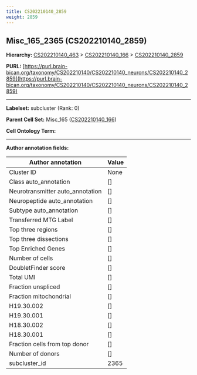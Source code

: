 ```yaml
---
title: CS202210140_2859
weight: 2859
---
```

## Misc_165_2365 (CS202210140_2859)
<b>Hierarchy: </b>
[CS202210140_463](../CS202210140_463) >
[CS202210140_166](../CS202210140_166) >
[CS202210140_2859](../CS202210140_2859)

**PURL:** [https://purl.brain-bican.org/taxonomy/CS202210140/CS202210140_neurons/CS202210140_2859](https://purl.brain-bican.org/taxonomy/CS202210140/CS202210140_neurons/CS202210140_2859)

---


**Labelset:** subcluster (Rank: 0)

**Parent Cell Set:** Misc_165 ([CS202210140_166](../CS202210140_166))



**Cell Ontology Term:** 

[MARKER GENES.]: #


---

[TRANSFERRED ANNOTATIONS.]: #


[AUTHOR ANNOTATION FIELDS.]: #


**Author annotation fields:**

| Author annotation | Value |
|-------------------|-------|
|Cluster ID|None|
|Class auto_annotation|[]|
|Neurotransmitter auto_annotation|[]|
|Neuropeptide auto_annotation|[]|
|Subtype auto_annotation|[]|
|Transferred MTG Label|[]|
|Top three regions|[]|
|Top three dissections|[]|
|Top Enriched Genes|[]|
|Number of cells|[]|
|DoubletFinder score|[]|
|Total UMI|[]|
|Fraction unspliced|[]|
|Fraction mitochondrial|[]|
|H19.30.002|[]|
|H19.30.001|[]|
|H18.30.002|[]|
|H18.30.001|[]|
|Fraction cells from top donor|[]|
|Number of donors|[]|
|subcluster_id|2365|
